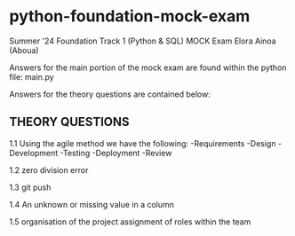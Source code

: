 # python-foundation-mock-exam

Summer '24 Foundation Track 1 (Python & SQL) MOCK Exam
Elora Ainoa (Aboua)

Answers for the main portion of the mock exam are found within the python file: main.py

Answers for the theory questions are contained below:

## THEORY QUESTIONS

1.1
Using the agile method we have the following:
-Requirements
-Design
-Development
-Testing
-Deployment
-Review

1.2
zero division error

1.3
git push

1.4
An unknown or missing value in a column

1.5
organisation of the project
assignment of roles within the team
